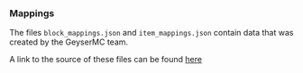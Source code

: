### Mappings
The files `block_mappings.json` and `item_mappings.json` contain data that was created
by the GeyserMC team.

A link to the source of these files can be found [here](https://github.com/GeyserMC/mappings/tree/278c73449aeeb4064c7513a68f98a49a5f463f0a)
